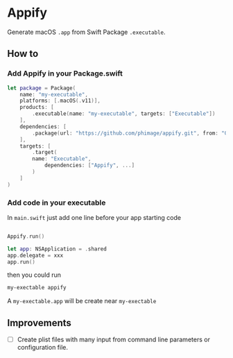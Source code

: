 # Appify

Generate macOS `.app` from Swift Package `.executable`.

## How to

### Add Appify in your Package.swift

```swift
let package = Package(
    name: "my-executable",
    platforms: [.macOS(.v11)],
    products: [
        .executable(name: "my-executable", targets: ["Executable"])
    ],
    dependencies: [
        .package(url: "https://github.com/phimage/appify.git", from: "0.0.1")
    ],
    targets: [
        .target(
        name: "Executable",
            dependencies: ["Appify", ...]
        )
    ]
)
```

### Add code in your executable

In `main.swift` just add one line before your app starting code


```swift

Appify.run()

let app: NSApplication = .shared
app.delegate = xxx
app.run()

```

then you could run

```bash
my-exectable appify
```

A `my-exectable.app` will be create near `my-exectable`

## Improvements

- [ ] Create plist files with many input from command line parameters or configuration file.

